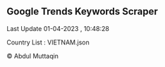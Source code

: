 

## Google Trends Keywords Scraper 
 
Last Update 01-04-2023 , 10:48:28

Country List :
VIETNAM.json



© Abdul Muttaqin 
